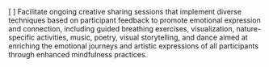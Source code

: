 [ ] Facilitate ongoing creative sharing sessions that implement diverse techniques based on participant feedback to promote emotional expression and connection, including guided breathing exercises, visualization, nature-specific activities, music, poetry, visual storytelling, and dance aimed at enriching the emotional journeys and artistic expressions of all participants through enhanced mindfulness practices.